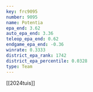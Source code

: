 ```yaml
---
key: frc9095
number: 9095
name: Potentia
epa_end: 3.62
auto_epa_end: 3.36
teleop_epa_end: 0.62
endgame_epa_end: -0.36
winrate: 0.3333
district_epa_rank: 1742
district_epa_percentile: 0.0328
type: Team
---
```

[[2024tuis]]
